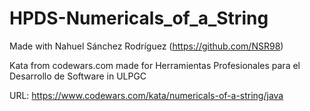 # HPDS-Numericals_of_a_String
Made with Nahuel Sánchez Rodríguez (https://github.com/NSR98)

Kata from codewars.com made for Herramientas Profesionales para el Desarrollo de Software in ULPGC

URL: https://www.codewars.com/kata/numericals-of-a-string/java
